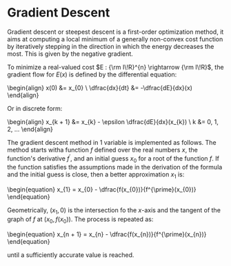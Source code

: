 # Gradient Descent

Gradient descent or steepest descent is a first-order optimization method, it
aims at computing a local minimum of a generally non-convex cost function by
iteratively stepping in the direction in which the energy decreases the most.
This is given by the negative gradient.

To minimize a real-valued cost $E : {\rm I\!R}^{n} \rightarrow {\rm I\!R}$, the
gradient flow for $E(x)$ is defined by the differential equation:

\begin{align}
    x(0) &= x_{0} \\
    \dfrac{dx}{dt} &= -\dfrac{dE}{dx}(x)
\end{align}

Or in discrete form:

\begin{align}
    x_{k + 1} &= x_{k} - \epsilon \dfrac{dE}{dx}(x_{k}) \\
    k &= 0, 1, 2, ...
\end{align}

The gradient descent method in 1 variable is implemented as follows. The method
starts witha  function $f$ defined over the real numbers $x$, the function's
derivative $f^{\prime}$, and an initial guess $x_{0}$ for a root of the
function $f$. If the function satisfies the assumptions made in the derivation
of the formula and the initial guess is close, then a better approximation
$x_{1}$ is:

\begin{equation}
    x_{1} = x_{0} - \dfrac{f(x_{0})}{f^{\prime}(x_{0})}
\end{equation}

Geometrically, $(x_{1}, 0)$ is the intersection fo the $x$-axis and the tangent
of the graph of $f$ at $(x_{0}, f(x_{0}))$. The process is repeated as:

\begin{equation}
    x_{n + 1} = x_{n} - \dfrac{f(x_{n})}{f^{\prime}(x_{n})}
\end{equation}

until a sufficiently accurate value is reached.
